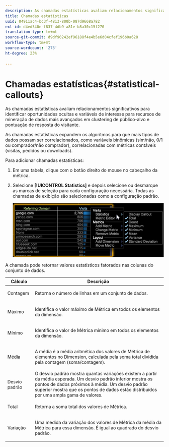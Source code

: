 ```yaml
---
description: As chamadas estatísticas avaliam relacionamentos significativos para identificar oportunidades ocultas e variáveis de interesse para recursos de mineração de dados mais avançados em clustering de público-alvo e pontuação de resposta do visitante.
title: Chamadas estatísticas
uuid: 04911ac4-bc3f-4813-800b-087d9668a782
exl-id: d4ed540e-f837-4db9-a81e-b8a30c15f270
translation-type: tm+mt
source-git-commit: d9df90242ef96188f4e4b5e6d04cfef196b0a628
workflow-type: tm+mt
source-wordcount: '273'
ht-degree: 23%

---
```


# Chamadas estatísticas{#statistical-callouts}

As chamadas estatísticas avaliam relacionamentos significativos para identificar oportunidades ocultas e variáveis de interesse para recursos de mineração de dados mais avançados em clustering de público-alvo e pontuação de resposta do visitante.

As chamadas estatísticas expandem os algoritmos para que mais tipos de dados possam ser correlacionados, como variáveis binômicas (sim/não, 0/1 ou comprador/não comprador), correlacionadas com métricas contáveis (visitas, pedidos ou downloads).

Para adicionar chamadas estatísticas:

1. Em uma tabela, clique com o botão direito do mouse no cabeçalho da métrica.
1. Selecione **[!UICONTROL Statistics]** e depois selecione ou desmarque as marcas de seleção para cada configuração necessária. Todas as chamadas de exibição são selecionadas como a configuração padrão.

   ![](assets/statistical_callouts.png)

A chamada pode retornar valores estatísticos fatorados nas colunas do conjunto de dados.

<table id="table_B2A4F9D5938D4756A81ACF6F4D77E63D">
 <thead>
  <tr>
   <th colname="col1" class="entry"> Cálculo </th>
   <th colname="col2" class="entry"> Descrição </th>
  </tr>
 </thead>
 <tbody>
  <tr>
   <td colname="col1"> Contagem </td>
   <td colname="col2"><p>Retorna o número de linhas em um conjunto de dados. </p></td>
  </tr>
  <tr>
   <td colname="col1"> Máximo </td>
   <td colname="col2"><p> Identifica o valor máximo de Métrica em todos os elementos da dimensão. </p></td>
  </tr>
  <tr>
   <td colname="col1"> Mínimo </td>
   <td colname="col2"><p> Identifica o valor de Métrica mínimo em todos os elementos da dimensão. </p></td>
  </tr>
  <tr>
   <td colname="col1"> Média </td>
   <td colname="col2"><p> A média é a média aritmética dos valores de Métrica de elementos no Dimension, calculada pela soma total dividida pela contagem (soma/contagem). </p></td>
  </tr>
  <tr>
   <td colname="col1"> Desvio padrão </td>
   <td colname="col2"> O desvio padrão mostra quantas variações existem a partir da média esperada. Um desvio padrão inferior mostra os pontos de dados próximos à média. Um desvio padrão superior mostra que os pontos de dados estão distribuídos por uma ampla gama de valores. </td>
  </tr>
  <tr>
   <td colname="col1"> Total </td>
   <td colname="col2"><p> Retorna a soma total dos valores de Métrica. </p></td>
  </tr>
  <tr>
   <td colname="col1"> Variação </td>
   <td colname="col2"><p> Uma medida da variação dos valores de Métrica da média da Métrica para essa dimensão. É igual ao quadrado do desvio padrão. </p></td>
  </tr>
 </tbody>
</table>
